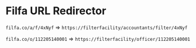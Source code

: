  # Filfa URL Redirector

`filfa.co/a/f/4xNyf` => `https://filterfacility/accountants/filter/4xNyf`

`filfa.co/o/112205140001` => `https://filterfacility/officer/112205140001`

